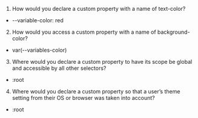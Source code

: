 1. How would you declare a custom property with a name of text-color?
- --variable-color: red
2. How would you access a custom property with a name of background-color?
- var(--variables-color)
3. Where would you declare a custom property to have its scope be global and accessible by all other selectors?
- :root
4. Where would you declare a custom property so that a user’s theme setting from their OS or browser was taken into account?
- :root
